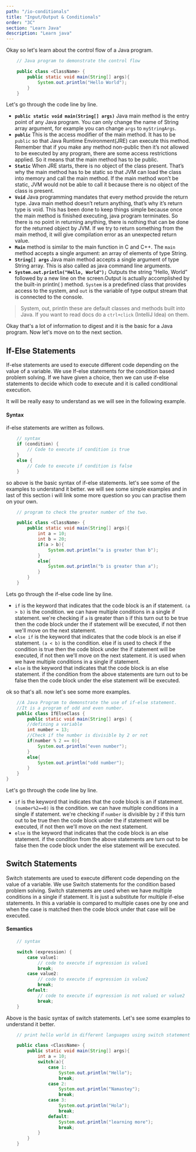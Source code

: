 ```yaml
---
path: "/io-conditionals"
title: "Input/Output & Conditionals"
order: "3C"
section: "Learn Java"
description: "Learn java"
---
```


Okay so let's learn about the control flow of a Java program.

```java
    // Java program to demonstrate the control flow

    public class <ClassName> {
        public static void main(String[] args){
            System.out.println("Hello World");
        }
    }
```

Let's go through the code line by line.

- **``public static void main(String[] args)``** Java main method is the entry point of any Java program. You can only change the name of String array argument, for example you can change ``args`` to ``myStringArgs``.
- **``public``** This is the access modifier of the main method. It has to be ``public`` so that Java Runtime Environment(JRE) can execute this method. Remember that if you make any method non-public then it’s not allowed to be executed by any program, there are some access restrictions applied. So it means that the main method has to be public.
- **``Static``** When JRE starts, there is no object of the class present. That’s why the main method has to be static so that JVM can load the class into memory and call the main method. If the main method won’t be static, JVM would not be able to call it because there is no object of the class is present.
- **``Void``** Java programming mandates that every method provide the return type. Java main method doesn’t return anything, that’s why it’s return type is void. This has been done to keep things simple because once the main method is finished executing, java program terminates. So there is no point in returning anything, there is nothing that can be done for the returned object by JVM. If we try to return something from the main method, it will give compilation error as an unexpected return value.
- **``Main``** method is similar to the main function in C and C++.
The ``main`` method accepts a single argument: an array of elements of type String.
- **``String[] args``** Java main method accepts a single argument of type String array. This is also called as java command line arguments.
- **``System.out.println("Hello, World");``** Outputs the string “Hello, World” followed by a new line on the screen.Output is actually accomplished by the built-in println( ) method. ``System`` is a predefined class that provides access to the system, and ``out`` is the variable of type output stream that is connected to the console.

> System, out, println these are default classes and methods built into Java. If you want to read docs do a `ctrl+click` (IntelliJ Idea) on them.
> 
Okay that's a lot of information to digest and it is the basic for a Java program. Now let's move on to the next section.

## **If-Else Statements**

If-else statements are used to execute different code depending on the value of a variable. We use If-else statements for the condition based problem solving. If we have given a choice, then we can use if-else statements to decide which code to execute and it is called conditional execution.

It will be really easy to understand as we will see in the following example.

#### Syntax

if-else statements are written as follows.

```java
    // syntax
    if (condition) {
        // Code to execute if condition is true
    }
    else {
        // Code to execute if condition is false
    }
```

so above is the basic syntax of if-else statements. let's see some of the examples to understand it better.
we will see some simple examples and in last of this section i will link some more question so you can practise them on your own.

```java
    // program to check the greater number of the two.

    public class <ClassName> {
        public static void main(String[] args){
            int a = 10;
            int b = 20;
            if(a > b){
                System.out.println("a is greater than b");
            }
            else{
                System.out.println("b is greater than a");
            }
        }
    }
```

Lets go through the if-else code line by line.

- `if` is the keyword that indicates that the code block is an if statement. `(a > b)` is the condition. we can have multiple conditions in a single if statement. we're checking if `a` is greater than `b` if this turn out to be true then the code block under the if statement will be executed, if not then we'll move on the next statement.
- `else if` is the keyword that indicates that the code block is an else if statement. `(a < b)` is the condition. else if is used to check if the condition is true then the code block under the if statement will be executed, if not then we'll move on the next statement. it is used when we have multiple conditions in a single if statement.
- `else` is the keyword that indicates that the code block is an else statement. if the condition from the above statements are turn out to be false then the code block under the else statement will be executed.

ok so that's all. now let's see some more examples.

```java
    //A Java Program to demonstrate the use of if-else statement.  
    //It is a program of odd and even number.  
    public class IfElseClass {  
        public static void main(String[] args) {  
        //defining a variable  
        int number = 13;  
        //Check if the number is divisible by 2 or not  
        if(number % 2 == 0){  
            System.out.println("even number");  
        }
        else{  
            System.out.println("odd number");  
        }  
    }  
}  
```

Let's go through the code line by line.

- `if` is the keyword that indicates that the code block is an if statement. `(number%2==0)` is the condition. we can have multiple conditions in a single if statement. we're checking if  ``number`` is divisible by ``2``  if this turn out to be true then the code block under the if statement will be executed, if not then we'll move on the next statement.
- `else` is the keyword that indicates that the code block is an else statement. if the condition from the above statements are turn out to be false then the code block under the else statement will be executed.


## **Switch Statements**

Switch statements are used to execute different code depending on the value of a variable. We use Switch statements for the condition based problem solving. Switch statements are used when we have multiple conditions in a single if statement. It is just a substitute for multiple if-else statements. In this a variable is compared to multiple cases one by one and when the case is matched then the code block under that case will be executed.

#### Semantics

```java
    // syntax

    switch (expression) {
        case value1:
            // code to execute if expression is value1
            break;
        case value2:
            // code to execute if expression is value2
            break;
        default:
            // code to execute if expression is not value1 or value2
            break;
    }
```

Above is the basic syntax of switch statements. Let's see some examples to understand it better.

```java
    // print hello world in different languages using switch statement

    public class <ClassName> {
        public static void main(String[] args){
            int a = 10;
            switch(a){
                case 1:
                    System.out.println("Hello");
                    break;
                case 2:
                    System.out.println("Namastey");
                    break;
                case 3:
                    System.out.println("Hola");
                    break;
                default:
                    System.out.println("learning more");
                    break;
            }
        }
    }
```
